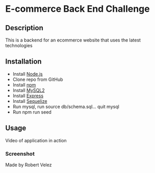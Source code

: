 # E-commerce Back End Challenge

## Description
This is a backend for an ecommerce website that uses the latest technologies

## Installation
- Install [Node.js](https://nodejs.org/en/download/)
- Clone repo from GitHub
- Install [npm](https://docs.npmjs.com/downloading-and-installing-node-js-and-npm)
- Install [MySQL2](https://www.npmjs.com/package/mysql2)
- Install [Express](https://www.npmjs.com/package/express)
- Install [Sequelize](https://www.npmjs.com/package/sequelize)
- Run mysql, run source db/schema.sql... quit mysql
- Run npm run seed

## Usage
Video of application in action

### Screenshot

Made by Robert Velez